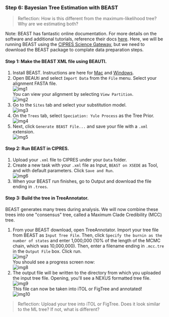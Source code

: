 ### Step 6: Bayesian Tree Estimation with BEAST

> Reflection: How is this different from the maximum-likelihood tree? Why are we estimating both?

Note: BEAST has fantastic online documentation. For more details on the software and additional tutorials, reference their docs [here](https://beast.community/index.html). Here, we will be running BEAST using the [CIPRES Science Gateway](http://www.phylo.org), but we need to download the BEAST package to complate data preparation steps.

#### Step 1: Make the BEAST XML file using BEAUTI.

1. Install BEAST. Instructions are here for [Mac](https://beast.community/install_on_mac) and [Windows](https://beast.community/install_on_windows).
2. Open BEAUti and select `Import Data` from the `File` menu. Select your alignment FASTA file.
<br>![img1](/images/beast1.png) <br>
You can view your alignment by selecting `View Partition`.
<br>![img2](/images/beast2.png)<br>
3. Go to the `Sites` tab and select your substitution model.
<br>![img3](/images/beast3.png)<br>
4. On the `Trees` tab, select `Speciation: Yule Process` as the Tree Prior.
<br>![img4](/images/beast4.png)<br>
5. Next, click `Generate BEAST File...` and save your file with a `.xml` extension.
<br>![img5](/images/beast5.png)<br>

#### Step 2: Run BEAST in CIPRES.

1. Upload your `.xml` file to CIPRES under your `Data` folder.
2. Create a new task with your `.xml` file as Input, `BEAST on XSEDE` as Tool, and with default parameters. Click `Save and Run`.
<br>![img6](/images/beast6.png)<br>
3. When your BEAST run finishes, go to Output and download the file ending in `.trees`.

#### Step 3: Build the tree in TreeAnnotator.
BEAST generates many trees during analysis. We will now combine these trees into one "consensus" tree, called a Maximum Clade Credibility (MCC) tree.

1. From your BEAST download, open TreeAnnotator. Import your tree file from BEAST as `Input Tree File`. Then, click `Specify the burnin as the number of states` and enter 1,000,000 (10% of the length of the MCMC chain, which was 10,000,000). Then, enter a filename ending in `.mcc.tre` in the `Output File` box. Click run.
<br>![img7](/images/beast7.png)<br>
You should see a progress screen now:
<br>![img8](/images/beast8.png)<br>
2. The output file will be written to the directory from which you uploaded the input tree file. Opening, you'll see a NEXUS formatted tree file.
<br>![img9](/images/beast9.png)<br>
This file can now be taken into iTOL or FigTree and annotated!
<br>![img10](/images/beast10.png)<br>

> Reflection: Upload your tree into iTOL or FigTree. Does it look similar to the ML tree? If not, what is different?




